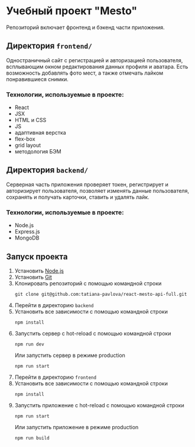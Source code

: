 # Учебный проект "Mesto"

Репозиторий включает фронтенд и бэкенд части приложения. 

## Директория `frontend/`

Одностраничный сайт с регистрацией и авторизацией пользователя, всплывающим окном редактирования данных профиля и аватара. Есть возможность добавлять фото мест, а также отмечать лайком понравившиеся снимки.

### Технологии, используемые в проекте:
* React
* JSX
* HTML и CSS
* JS
* адаптивная верстка
* flex-box
* grid layout
* методология БЭМ


## Директория `backend/`

Серверная часть приложения проверяет токен, регистрирует и авторизирует пользователя, позволяет изменять данные пользователя, сохранять и получать карточки, ставить и удалять лайк.

### Технологии, используемые в проекте:
* Node.js
* Express.js
* MongoDB


## Запуск проекта

1. Установить [Node.js](https://nodejs.org/en/download/)
2. Установить [Git](https://git-scm.com/downloads)
3. Клонировать репозиторий с помощью командной строки
   ```
   git clone git@github.com:tatiana-pavlova/react-mesto-api-full.git
   ```
4. Перейти в директорию `backend`
5. Установить все зависимости с помощью командной строки
   ```
   npm install
   ```
6. Запустить сервер с hot-reload с помощью командной строки
   ```
   npm run dev
   ```
   Или запустить сервер в режиме production
   ```
   npm run start
   ```
7. Перейти в директорию `frontend`
8. Установить все зависимости с помощью командной строки
   ```
   npm install
   ```
9. Запустить приложение с hot-reload с помощью командной строки
   ```
   npm run start
   ```
   Или запустить приложение в режиме production
   ```
   npm run build
   ```